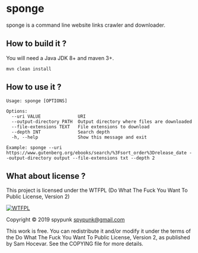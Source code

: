 # sponge
sponge is a command line website links crawler and downloader.
## How to build it ?
You will need a Java JDK 8+ and maven 3+.
~~~
mvn clean install
~~~
## How to use it ?
~~~
Usage: sponge [OPTIONS]

Options:
  --uri VALUE              URI
  --output-directory PATH  Output directory where files are downloaded
  --file-extensions TEXT   File extensions to download
  --depth INT              Search depth
  -h, --help               Show this message and exit

Example: sponge --uri https://www.gutenberg.org/ebooks/search/%3Fsort_order%3Drelease_date --output-directory output --file-extensions txt --depth 2
~~~
## What about license ?
This project is licensed under the WTFPL (Do What The Fuck You Want To Public License, Version 2)

[![WTFPL](http://www.wtfpl.net/wp-content/uploads/2012/12/logo-220x1601.png)](http://www.wtfpl.net/)

Copyright © 2019 spypunk [spypunk@gmail.com](mailto:spypunk@gmail.com)

This work is free. You can redistribute it and/or modify it under the terms of the Do What The Fuck You Want To Public License, Version 2, as published by Sam Hocevar. See the COPYING file for more details.